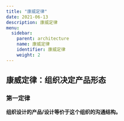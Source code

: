 ```yaml
---
title: "康威定律"
date: 2021-06-13
description: 康威定律
menu:
  sidebar:
    parent: architecture
    name: 康威定律
    identifier: 康威定律
    weight: 2
---
```



## 康威定律：组织决定产品形态

### 第一定律

**组织设计的产品/设计等价于这个组织的沟通结构。**

